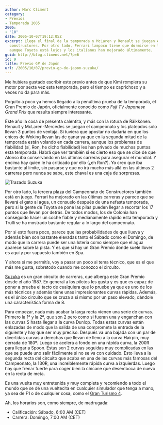 ```yaml
---
author: Marc Climent
category:
- Previos
- Temporada 2005
2005:
- "10"
date: 2005-10-07T19:12:05Z
excerpt: Llega el final de la temporada y McLaren y Renault se juegan el mundial de
  constructores. Por otro lado, Ferrari tampoco tiene que dormirse en los laureles,
  aunque Toyota está lejos y los italianos han mejorado últimamente.
guid: http://blog.climens.net/?p=6
id: 9
title: Previo GP de Japón
url: /2005/10/07/previo-gp-de-japon-suzuka/
---
```


Me hubiera gustado escribir este previo antes de que Kimi rompiera su motor por sexta vez esta temporada, pero el tiempo es caprichoso y a veces no da para más.
  
Poquito a poco ya hemos llegado a la penúltima prueba de la temporada, el Gran Premio de Japón, oficialmente conocido como _Fuji TV Japanese Grand Prix_ que resulta siempre interesante.

Este año la cosa de presenta calentita, y más con la rotura de Räikkönen. Renault y McLaren-Mercedes se juegan el campeonato y los plateados solo llevan 3 puntos de ventaja. Si tuviera que apostar no dudaria en que los chicos de Woking llevan las de ganar ya que en la segunda mitad de la temporada están volando en cada carrera, aunque los problemas de fiabilidad (sí, Ron, he dicho fiabilidad) les han privado de muchos puntos esta temporada. Habrá que ver también si es cierto eso que se dice de que Alonso iba conservando en las últimas carreras para asegurar el mundial. Y encima hay quien le ha criticado por ello (¿eh Ron?). Yo creo que iba bastante al límite, sin pasarse y que no irá mucho más allá en las últimas 2 carreras pero nunca se sabe, este chaval es una caja de sorpresas.

<img class="centered" alt="Trazado Suzuka" src="http://upload.wikimedia.org/wikipedia/commons/7/79/Circuit_Suzuka.png" />

<!--more-->


  
Por otro lado, la tercera plaza del Campeonato de Constructores también está en juego. Ferrari ha mejorado en las últimas carreras y parece que se llevará el gato al agua, un consuelo después de una nefasta temporada, pero si la gente de Toyota se pone las pilas pueden llegar a recortar los 17 puntos que llevan por detrás. De todos modos, los de Colonia han conseguido hacer un coche fiable y medianamente rápido esta temporada y Trulli se ha mostrado bastante regular a lo largo del campeonato.

Por si esto fuera poco, parece que las probabilidades de que llueva y además bien son bastante elevadas tanto el Sábado como el Domingo, de modo que la carrera puede ser una lotería como siempre que el agua aparece sobre la pista. Y es que si hay un Gran Premio donde suele llover es aquí y por supuesto también en Spa.

Y ahora si me permitís, voy a pasar un poco al tema técnico, que es el que más me gusta, sobretodo cuando me conozco el circuito.
  
[Suzuka](http://www.suzukacircuit.com/) es un gran circuito de carreras, que alberga este Gran Premio desde el año 1987. En general a los pilotos les gusta y es que es capaz de poner a prueba el tacto de cualquiera que lo pruebe ya que es uno de los más técnicos y además tiene unas impresionantes curvas rápidas. Además, es el único circuito que se cruza a si mismo por un paso elevado, dándole una característica forma de 8.
  
Para empezar, nada más acabar la larga recta vienen una serie de curvas. Primero la 1ª y la 2ª, que son 2 pero como si fueran una y enganchan con las curvas S hasta llegar a la curva Dunlop. Todas estas curvas están enlazadas de modo que la salida de una compromete la entrada de la siguiente y hay que ser muy preciso. Después va una bajada con un par de divertidas curvas a derechas que llevan de lleno a la curva Hairpin, muy cerrada de 180º. Luego se acelera a fondo en una rápida curva, la 200R para llegar a Spoon. Estas son 2 curvas seguidas muy complicadas en las que se puede uno salir fácilmente si no se va con cuidado. Esto lleva a la segunda recta del circuito que acaba en una de las curvas más famosas del Campeonato, la 130R, una increiblemente rápida curva a izquierdas. Luego hay que frenar fuerte para coger bien la chicane que desemboca de nuevo en la recta de meta.
  
Es una vuelta muy entretenida y muy completa y recomiendo a todo el mundo que se dé una vueltecita en cualquier simulador que tenga a mano, ya sea de F1 o de cualquier cosa, como el [Gran Turismo 4](http://www.granturismoworld.com/).

Ah, los horarios son, como siempre, de madrugada:

  * Calificación: Sábado, 6:00 AM (CET)
  * Carrera: Domingo, 7:00 AM (CET)